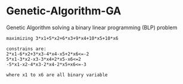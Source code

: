 # Genetic-Algorithm-GA

Genetic Algorithm solving a binary linear programming (BLP) problem
```
maximizing 3*x1+5*x2+6*x3+9*x4+10*x5+10*x6

constrains are:
2*x1-6*x2+3*x3-4*x4-x5+2*x6<=-2
5*x1-3*x2-x3-3*x4+2*x5-x6<=2
-5*x1-x2-4*x3-2*x4-2*x5+x6<=-3

where x1 to x6 are all binary variable
```
